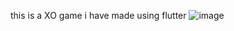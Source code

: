 this is a XO game i have made using flutter
![image](https://github.com/Amjadyabroudi128/TicTacToe/assets/61939508/c96936e6-48fb-490b-8a78-10bc701b0452)

